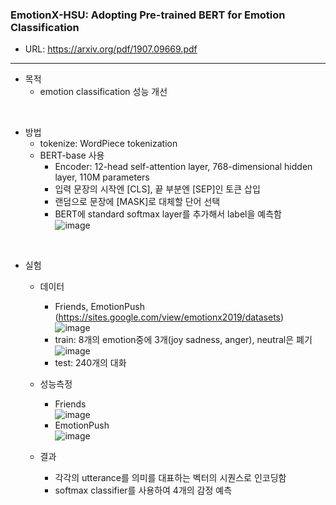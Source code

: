 <h3>EmotionX-HSU: Adopting Pre-trained BERT for Emotion Classification</h3>

 - URL: https://arxiv.org/pdf/1907.09669.pdf   

--------------
 - 목적
   - emotion classification 성능 개선  

<br>
    
 - 방법
   - tokenize: WordPiece tokenization
   - BERT-base  사용
     - Encoder: 12-head self-attention layer, 768-dimensional hidden layer, 110M parameters
     - 입력 문장의 시작엔 [CLS], 끝 부분엔 [SEP]인 토큰 삽입
     - 랜덤으로 문장에 [MASK]로 대체할 단어 선택
     - BERT에 standard softmax layer를 추가해서 label을 예측함   
![image](https://user-images.githubusercontent.com/54783292/93869427-be25c980-fd06-11ea-92be-aef19c4a7379.png)


<br>
    
 - 실험
   - 데이터   
     - Friends, EmotionPush (https://sites.google.com/view/emotionx2019/datasets)   
![image](https://user-images.githubusercontent.com/54783292/93869459-c7af3180-fd06-11ea-8a47-cc84baad031f.png)
     - train: 8개의 emotion중에 3개(joy sadness, anger), neutral은 폐기   
![image](https://user-images.githubusercontent.com/54783292/93869485-cf6ed600-fd06-11ea-9fc7-60c5491f3a1f.png)
     - test: 240개의 대화

   - 성능측정
     - Friends   
![image](https://user-images.githubusercontent.com/54783292/93869510-d72e7a80-fd06-11ea-9201-e567471bcadb.png)
     - EmotionPush   
![image](https://user-images.githubusercontent.com/54783292/93869526-dd245b80-fd06-11ea-919d-5130d2b9a09f.png)

   - 결과
     - 각각의 utterance를 의미를 대표하는 벡터의 시퀀스로 인코딩함
     - softmax classifier를 사용하여 4개의 감정 예측